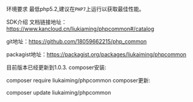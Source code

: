 环境要求
最低php5.2,建议在`PHP7`上运行以获取最佳性能。


SDK介绍
文档链接地址：https://www.kancloud.cn/liukiaming/phpcommon#/catalog

git地址：https://github.com/18059662215/php_common

packagist地址：https://packagist.org/packages/liukaiming/phpcommon

目前版本已经更新到1.0.3.
composer安装:

composer require liukaiming/phpcommon
composer更新:

composer update liukaiming/phpcommon